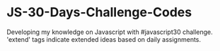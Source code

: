 # JS-30-Days-Challenge-Codes
Developing my knowledge on Javascript with #javascript30 challenge.<br>
'extend' tags indicate extended ideas based on daily assignments.

